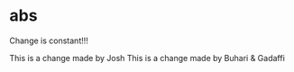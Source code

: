 # abs
Change is constant!!!

This is a change made by Josh
This is a change made by Buhari & Gadaffi 
